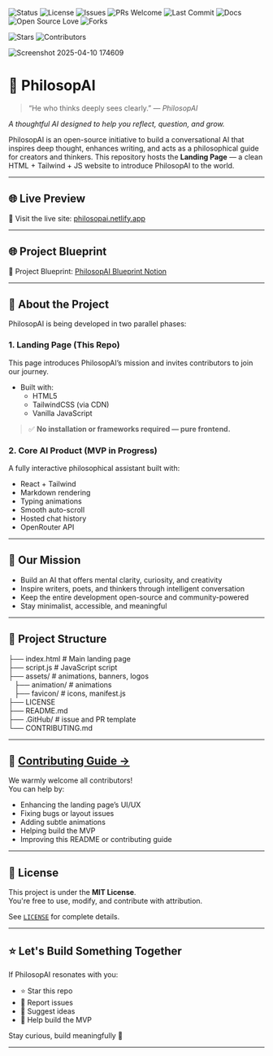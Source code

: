![Status](https://img.shields.io/badge/status-active-brightgreen)
![License](https://img.shields.io/github/license/PhilosopAI/PhilosopAI-website)
![Issues](https://img.shields.io/github/issues/PhilosopAI/PhilosopAI-website)
![PRs Welcome](https://img.shields.io/badge/PRs-welcome-brightgreen.svg)
![Last Commit](https://img.shields.io/github/last-commit/PhilosopAI/PhilosopAI-website)
![Docs](https://img.shields.io/badge/docs-up--to--date-brightgreen)
![Open Source Love](https://img.shields.io/badge/Open%20Source-%E2%9D%A4-red)
![Forks](https://img.shields.io/github/forks/PhilosopAI/PhilosopAI-website?style=social)



![Stars](https://img.shields.io/github/stars/PhilosopAI/PhilosopAI-website?style=social)
![Contributors](https://img.shields.io/github/contributors/PhilosopAI/PhilosopAI-website)


![Screenshot 2025-04-10 174609](https://github.com/user-attachments/assets/deae712a-b061-40dc-bd6d-6adf9d719743)
# 🧠 PhilosopAI

> “He who thinks deeply sees clearly.” — *PhilosopAI*

*A thoughtful AI designed to help you reflect, question, and grow.*

PhilosopAI is an open-source initiative to build a conversational AI that inspires deep thought, enhances writing, and acts as a philosophical guide for creators and thinkers. This repository hosts the **Landing Page** — a clean HTML + Tailwind + JS website to introduce PhilosopAI to the world.

---

## 🌐 Live Preview

🚀 Visit the live site: [philosopai.netlify.app](https://philosopai.netlify.app)


---

## 🌐 Project Blueprint

🚀 Project Blueprint: [PhilosopAI Blueprint Notion](https://ravixalgorithm.notion.site/philosopai-blueprint)


---

## 📌 About the Project

PhilosopAI is being developed in two parallel phases:

### 1. Landing Page (This Repo)
This page introduces PhilosopAI’s mission and invites contributors to join our journey.

- Built with:
  - HTML5
  - TailwindCSS (via CDN)
  - Vanilla JavaScript

> ✅ **No installation or frameworks required — pure frontend.**

### 2. Core AI Product (MVP in Progress)
A fully interactive philosophical assistant built with:
- React + Tailwind
- Markdown rendering
- Typing animations
- Smooth auto-scroll
- Hosted chat history
- OpenRouter API

---

## 🎯 Our Mission

- Build an AI that offers mental clarity, curiosity, and creativity
- Inspire writers, poets, and thinkers through intelligent conversation
- Keep the entire development open-source and community-powered
- Stay minimalist, accessible, and meaningful

---

## 📂 Project Structure

├── index.html # Main landing page <br>
├── script.js # JavaScript script <br>
├── assets/ # animations, banners, logos <br>
&nbsp; &nbsp;├── animation/ # animations <br>
&nbsp; &nbsp;├── favicon/ # icons, manifest.js <br>
├── LICENSE <br>
├── README.md <br>
├── .GitHub/ # issue and PR template<br>
└── CONTRIBUTING.md


---

## 🤝 [Contributing Guide →](./CONTRIBUTING.md)

We warmly welcome all contributors!  
You can help by:

- Enhancing the landing page’s UI/UX
- Fixing bugs or layout issues
- Adding subtle animations
- Helping build the MVP
- Improving this README or contributing guide

---

## 🧾 License

This project is under the **MIT License**.  
You're free to use, modify, and contribute with attribution.

See [`LICENSE`](./LICENSE) for complete details.

---

## ⭐ Let's Build Something Together

If PhilosopAI resonates with you:

- ⭐ Star this repo
- 🐛 Report issues
- 💬 Suggest ideas
- 📩 Help build the MVP

Stay curious, build meaningfully 🌿

---

